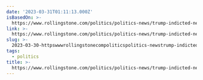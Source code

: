 ```yaml
---
date: '2023-03-31T01:11:13.000Z'
isBasedOn: >-
  https://www.rollingstone.com/politics/politics-news/trump-indicted-new-york-grand-jury-hush-money-1234703427/
link: >-
  https://www.rollingstone.com/politics/politics-news/trump-indicted-new-york-grand-jury-hush-money-1234703427/
slug: >-
  2023-03-30-httpswwwrollingstonecompoliticspolitics-newstrump-indicted-new-york-grand-jury-hush-money-1234703427
tags:
  - politics
title: >-
  https://www.rollingstone.com/politics/politics-news/trump-indicted-new-york-grand-jury-hush-money-1234703427/
---
```



